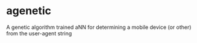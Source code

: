 agenetic
========

A genetic algorithm trained aNN for determining a mobile device (or other) from the user-agent string